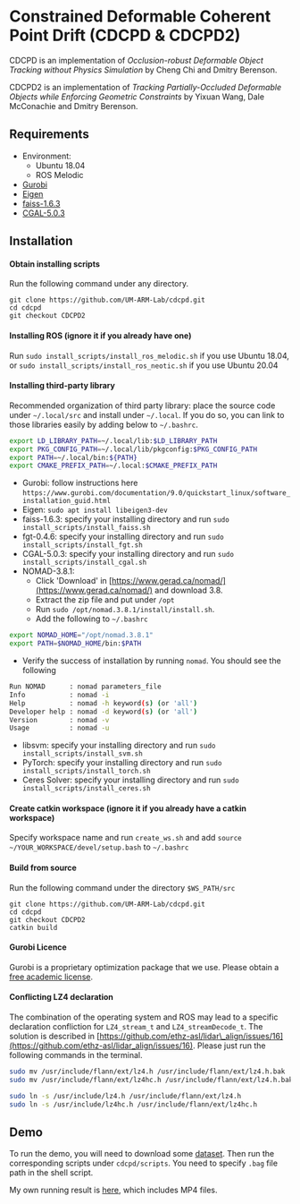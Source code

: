 Constrained Deformable Coherent Point Drift (CDCPD & CDCPD2)
=============

CDCPD is an implementation of *Occlusion-robust Deformable Object Tracking without Physics Simulation*
by Cheng Chi and Dmitry Berenson.

CDCPD2 is an implementation of *Tracking Partially-Occluded Deformable Objects while Enforcing Geometric Constraints*
by Yixuan Wang, Dale McConachie and Dmitry Berenson.

Requirements
------------
  * Environment:
    * Ubuntu 18.04
    * ROS Melodic
  * [Gurobi](https://www.gurobi.com/)
  * [Eigen](http://eigen.tuxfamily.org/dox/GettingStarted.html)
  * [faiss-1.6.3](https://github.com/facebookresearch/faiss)
  * [CGAL-5.0.3](https://github.com/CGAL/cgal/releases/tag/releases%2FCGAL-5.0.3)

Installation
------------

#### Obtain installing scripts
Run the following command under any directory.
```
git clone https://github.com/UM-ARM-Lab/cdcpd.git
cd cdcpd
git checkout CDCPD2
```

#### Installing ROS (ignore it if you already have one)

Run `sudo install_scripts/install_ros_melodic.sh` if you use Ubuntu 18.04, or `sudo install_scripts/install_ros_neotic.sh` if you use Ubuntu 20.04

#### Installing third-party library

Recommended organization of third party library: place the source code under `~/.local/src` and install under `~/.local`. If you do so, you can link to those libraries easily by adding below to `~/.bashrc`.

```bash
export LD_LIBRARY_PATH=~/.local/lib:$LD_LIBRARY_PATH
export PKG_CONFIG_PATH=~/.local/lib/pkgconfig:$PKG_CONFIG_PATH
export PATH=~/.local/bin:${PATH}
export CMAKE_PREFIX_PATH=~/.local:$CMAKE_PREFIX_PATH
```

* Gurobi: follow instructions here `https://www.gurobi.com/documentation/9.0/quickstart_linux/software_installation_guid.html`
* Eigen: `sudo apt install libeigen3-dev`
* faiss-1.6.3: specify your installing directory and run `sudo install_scripts/install_faiss.sh`
* fgt-0.4.6: specify your installing directory and run `sudo install_scripts/install_fgt.sh`
* CGAL-5.0.3: specify your installing directory and run `sudo install_scripts/install_cgal.sh`
* NOMAD-3.8.1:
  * Click 'Download' in [https://www.gerad.ca/nomad/](https://www.gerad.ca/nomad/) and download 3.8.
  * Extract the zip file and put under `/opt`
  * Run `sudo /opt/nomad.3.8.1/install/install.sh`.
  * Add the following to `~/.bashrc`
```bash
export NOMAD_HOME="/opt/nomad.3.8.1"
export PATH=$NOMAD_HOME/bin:$PATH
```
  * Verify the success of installation by running `nomad`. You should see the following
```bash
Run NOMAD      : nomad parameters_file
Info           : nomad -i
Help           : nomad -h keyword(s) (or 'all')
Developer help : nomad -d keyword(s) (or 'all')
Version        : nomad -v
Usage          : nomad -u
```
* libsvm: specify your installing directory and run `sudo install_scripts/install_svm.sh`
* PyTorch: specify your installing directory and run `sudo install_scripts/install_torch.sh`
* Ceres Solver: specify your installing directory and run `sudo install_scripts/install_ceres.sh`

#### Create catkin workspace (ignore it if you already have a catkin workspace)

Specify workspace name and run `create_ws.sh` and add `source ~/YOUR_WORKSPACE/devel/setup.bash` to `~/.bashrc`

#### Build from source

Run the following command under the directory `$WS_PATH/src`
```
git clone https://github.com/UM-ARM-Lab/cdcpd.git
cd cdcpd
git checkout CDCPD2
catkin build
```

#### Gurobi Licence

Gurobi is a proprietary optimization package that we use. Please obtain a [free academic license](https://www.gurobi.com/academia/academic-program-and-licenses).

#### Conflicting LZ4 declaration
The combination of the operating system and ROS may lead to a specific declaration confliction for `LZ4_stream_t` and `LZ4_streamDecode_t`. The solution is described in [https://github.com/ethz-asl/lidar\_align/issues/16](https://github.com/ethz-asl/lidar_align/issues/16). Please just run the following commands in the terminal.

```bash
sudo mv /usr/include/flann/ext/lz4.h /usr/include/flann/ext/lz4.h.bak
sudo mv /usr/include/flann/ext/lz4hc.h /usr/include/flann/ext/lz4.h.bak

sudo ln -s /usr/include/lz4.h /usr/include/flann/ext/lz4.h
sudo ln -s /usr/include/lz4hc.h /usr/include/flann/ext/lz4hc.h
```

Demo
------------
To run the demo, you will need to download some [dataset](https://drive.google.com/drive/folders/1rnmUDIAFOpbrpt6wNurH6x2WF5xm_3ij?usp=sharing). Then run the corresponding scripts under `cdcpd/scripts`. You need to specify `.bag` file path in the shell script.

My own running result is [here](https://drive.google.com/drive/folders/1MZTR-hEaU5czsxzUIKvPnCCAEd29aM4u?usp=sharing), which includes MP4 files.
